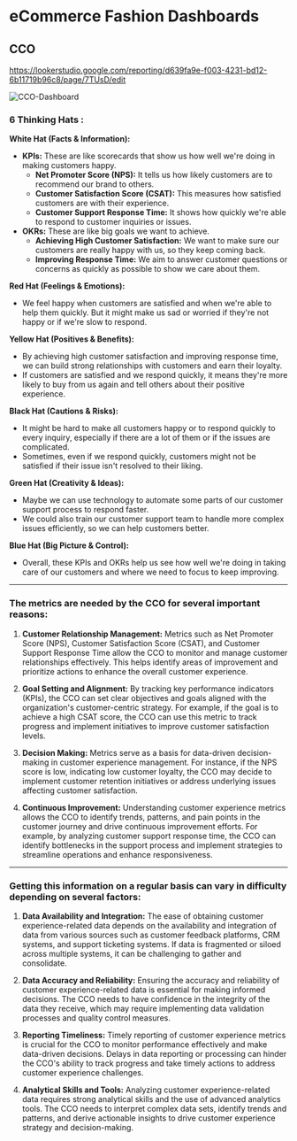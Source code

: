 # eCommerce Fashion Dashboards

## CCO
https://lookerstudio.google.com/reporting/d639fa9e-f003-4231-bd12-6b11719b96c8/page/7TUsD/edit

![CCO-Dashboard](https://github.com/Dillipmeher/E-commerce_Fashion_Project-Looker_Studio/assets/143451788/46c9500b-cebb-4f32-9d19-c2c6ea8f707d)


### 6 Thinking Hats :

**White Hat (Facts & Information):**
- **KPIs:** These are like scorecards that show us how well we're doing in making customers happy.
  - **Net Promoter Score (NPS):** It tells us how likely customers are to recommend our brand to others.
  - **Customer Satisfaction Score (CSAT):** This measures how satisfied customers are with their experience.
  - **Customer Support Response Time:** It shows how quickly we're able to respond to customer inquiries or issues.
- **OKRs:** These are like big goals we want to achieve.
  - **Achieving High Customer Satisfaction:** We want to make sure our customers are really happy with us, so they keep coming back.
  - **Improving Response Time:** We aim to answer customer questions or concerns as quickly as possible to show we care about them.

**Red Hat (Feelings & Emotions):**
- We feel happy when customers are satisfied and when we're able to help them quickly. But it might make us sad or worried if they're not happy or if we're slow to respond.

**Yellow Hat (Positives & Benefits):**
- By achieving high customer satisfaction and improving response time, we can build strong relationships with customers and earn their loyalty.
- If customers are satisfied and we respond quickly, it means they're more likely to buy from us again and tell others about their positive experience.

**Black Hat (Cautions & Risks):**
- It might be hard to make all customers happy or to respond quickly to every inquiry, especially if there are a lot of them or if the issues are complicated.
- Sometimes, even if we respond quickly, customers might not be satisfied if their issue isn't resolved to their liking.

**Green Hat (Creativity & Ideas):**
- Maybe we can use technology to automate some parts of our customer support process to respond faster.
- We could also train our customer support team to handle more complex issues efficiently, so we can help customers better.

**Blue Hat (Big Picture & Control):**
- Overall, these KPIs and OKRs help us see how well we're doing in taking care of our customers and where we need to focus to keep improving.

---

### The metrics are needed by the CCO for several important reasons:


1. **Customer Relationship Management:** Metrics such as Net Promoter Score (NPS), Customer Satisfaction Score (CSAT), and Customer Support Response Time allow the CCO to monitor and manage customer relationships effectively. This helps identify areas of improvement and prioritize actions to enhance the overall customer experience.

2. **Goal Setting and Alignment:** By tracking key performance indicators (KPIs), the CCO can set clear objectives and goals aligned with the organization's customer-centric strategy. For example, if the goal is to achieve a high CSAT score, the CCO can use this metric to track progress and implement initiatives to improve customer satisfaction levels.

3. **Decision Making:** Metrics serve as a basis for data-driven decision-making in customer experience management. For instance, if the NPS score is low, indicating low customer loyalty, the CCO may decide to implement customer retention initiatives or address underlying issues affecting customer satisfaction.

4. **Continuous Improvement:** Understanding customer experience metrics allows the CCO to identify trends, patterns, and pain points in the customer journey and drive continuous improvement efforts. For example, by analyzing customer support response time, the CCO can identify bottlenecks in the support process and implement strategies to streamline operations and enhance responsiveness.


---


### Getting this information on a regular basis can vary in difficulty depending on several factors:


1. **Data Availability and Integration:** The ease of obtaining customer experience-related data depends on the availability and integration of data from various sources such as customer feedback platforms, CRM systems, and support ticketing systems. If data is fragmented or siloed across multiple systems, it can be challenging to gather and consolidate.

2. **Data Accuracy and Reliability:** Ensuring the accuracy and reliability of customer experience-related data is essential for making informed decisions. The CCO needs to have confidence in the integrity of the data they receive, which may require implementing data validation processes and quality control measures.

3. **Reporting Timeliness:** Timely reporting of customer experience metrics is crucial for the CCO to monitor performance effectively and make data-driven decisions. Delays in data reporting or processing can hinder the CCO's ability to track progress and take timely actions to address customer experience challenges.

4. **Analytical Skills and Tools:** Analyzing customer experience-related data requires strong analytical skills and the use of advanced analytics tools. The CCO needs to interpret complex data sets, identify trends and patterns, and derive actionable insights to drive customer experience strategy and decision-making.










